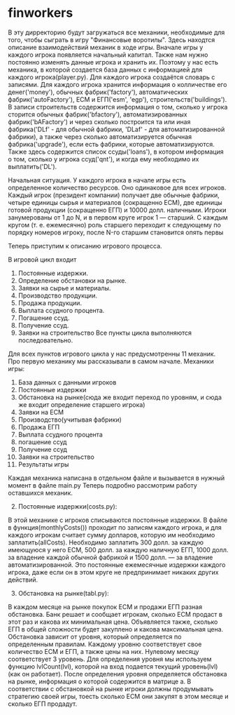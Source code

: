 # finworkers
  В эту дирректорию будут загружаться все механики, необходимые для того, чтобы сыграть в игру "Финансовые воротилы". Здесь находтся описание взаимодействий механик в ходе игры.
  Вначале игры у каждого игрока появляется начальный капитал. Также нам нужно постоянно изменять данные игрока и хранить их. Поэтому у нас есть механика, в которой создается база данных с информацией для каждого игрока(player.py). Для каждого игрока создаётся словарь с записями. Для каждого игрока хранится информация о колличестве его денег('money'), обычных фабрик('factory'), автоматических фабрик('autoFactory'), ЕСМ и ЕГП('esm', 'egp'), строительств('buildings'). В записи строительств содержится информация о том, сколько у игрока сторится обычных фабрик('bfactory'), автоматизированных фабрик('bAFactory') и через сколько построится та или иная фабрика('DLf' - для обычной фабрики, 'DLaf' - для автоматизированной фабрики), а также через сколько автоматизируется обычная фабрика('upgrade'), если есть фабрики, которые автоматизируются. Также здесь содержится список ссуды('loans'), в котором  информация о том, сколько у игрока ссуд('qnt'), и когда ему необходимо их выплатить('DL'). 
  
  Начальная ситуация. У каждого игрока в начале игры есть определенное количество ресурсов. Оно одинаковое для всех игроков. Каждый игрок (президент компании) получает две обычные фабрики, четыре единицы сырья и материалов (сокращенно ЕСМ), две единицы готовой продукции (сокращенно ЕГП) и 10000 долл. наличными. Игроки занумерованы от 1 до N, и в первом круге игрок 1 — старший. С каждым кругом (т. е. ежемесячно) роль старшего переходит к следующему по порядку номеров игроку, после N-го старшим становится опять первы
  
  Теперь приступим к описанию игрового процесса.
  
  В игровой цикл входит 
1. Постоянные издержки. 
2. Определение обстановки на рынке.
3. Заявки на сырье и материалы. 
4. Производство продукции.
5. Продажа продукции.
6. Выплата ссудного процента.
7. Погашение ссуд.
8. Получение ссуд.
9. Заявки на строительство
Все пункты цикла выполняются последовательно.

Для всех пунктов игрового цикла у нас предусмотренны 11 механик. Про первую механику мы рассказывали в самом начале.
Механики игры:
1) База данных с данными игроков
2) Постоянные издержки
3) Обстановка на рынке(сюда же входит переход по уровням, и сюда же входит определение старшего игрока)
4) Заявки на ЕСМ
5) Производство(учитывая фабрики)
6) Продажа ЕГП
7) Выплата ссудного процента
8) погашение ссуд
9) Получение ссуд
10) Заявки на строительство
11) Результаты игры

Каждая механика написана в отдельном файле и вызывается в нужный момент в файле main.py
Теперь подробно рассмотрим работу оставшихся механик.

2. Постоянные издержки(costs.py):
  
  В этой механике с игроков списываются постоянные издержки. В файле в функция(monthlyCosts()) проходит по записям каждого игрока, и для каждого игрокам  считает сумму долларов, которую им необходимо заплатить(allCosts). Необходимо заплатить 300 долл. за каждую имеющуюся у него ЕСМ, 500 долл. за каждую наличную ЕГП, 1000 долл. за владение каждой обычной фабрикой и 1500 долл. — за владение автоматизированной. Это постоянные ежемесячные издержки каждого игрока, даже если он в этом круге не предпринимает никаких других действий.
  
3. Обстановка на рынке(tabl.py):
  
  В каждом месяце на рынке покупок ЕСМ и продажи ЕГП разная обстановка. Банк решает и сообщает игрокам, сколько ЕСМ продаст в этот раз и какова их минимальная цена. Объявляется также, сколько ЕГП в общей сложности будет закуплено и какова максимальная цена. Обстановка зависит от уровня, который определяется по определенным правилам. Каждому уровню соответствует свое количество ЕСМ и ЕГП, а также цены на них. Нулевому месяцу соответствует 3 уровень. Для определения уровня мы используем функцию lvlCount(lvl), которой на вход подается текущий уровень(lvl)(как он работает). После определения уровня определяется обстановка на рынке, информация о которой содержится в матрице a. В соответствии с обстановкой на рынке игроки должны продумывать стратегию своей игры, тоесть сколько ЕСМ они закупят в этом месяце и сколько ЕГП продадут.
